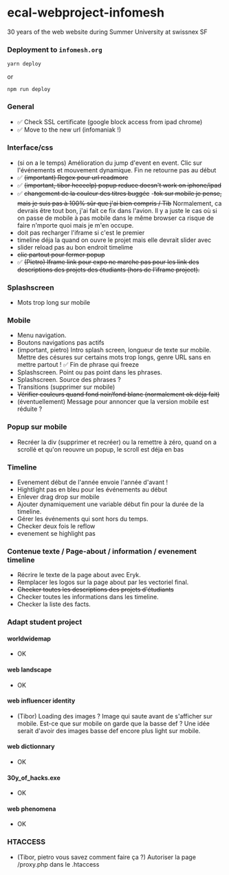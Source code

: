 # ecal-webproject-infomesh
30 years of the web website during Summer University at swissnex SF

### Deployment to `infomesh.org`
```
yarn deploy
```

or

```
npm run deploy
```

### General
- ✅ Check SSL certificate (google block access from ipad chrome)
- ✅ Move to the new url (infomaniak !)

### Interface/css
- (si on a le temps) Amélioration du jump d'event en event. Clic sur l'événements et mouvement dynamique. Fin ne retourne pas au début
- ✅ ~~(important) Regex pour url readmore~~
- ✅ ~~(important, tibor heeeelp) popup reduce doesn't work on iphone/ipad~~
- ✅ ~~changement de la couleur des titres buggée~~
    -~~❗️ok sur mobile je pense, mais je suis pas à 100% sûr que j'ai bien compris / Tib~~ Normalement, ca devrais être tout bon, j'ai fait ce fix dans l'avion. Il y a juste le cas où si on passe de mobile à pas mobile dans le même browser ca risque de faire n'mporte quoi mais je m'en occupe. 
- doit pas recharger l'iframe si c'est le premier
- timeline déja la quand on ouvre le projet mais elle devrait slider avec
- slider reload pas au bon endroit timelime
- ~~clic partout pour fermer popup~~
- ✅ ~~(Pietro) Iframe link pour expo ne marche pas pour les link des descriptions des projets des étudiants (hors de l'iframe project).~~

### Splashscreen 
- Mots trop long sur mobile

### Mobile
- Menu navigation.
- Boutons navigations pas actifs
- (important, pietro) Intro splash screen, longueur de texte sur mobile. Mettre des césures sur certains mots trop longs, genre URL sans en mettre partout ! ✅ Fin de phrase qui freeze
- Splashscreen. Point ou pas point dans les phrases.
- Splashscreen. Source des phrases ?  
- Transitions (supprimer sur mobile)
- ~~Vérifier couleurs quand fond noir/fond blanc (normalement ok déja fait)~~
- (éventuellement) Message pour annoncer que la version mobile est réduite ?

### Popup sur mobile
- Recréer la div (supprimer et recréer) ou la remettre à zéro, quand on a scrollé et qu'on reouvre un popup, le scroll est déja en bas

### Timeline
- Evenement début de l'année envoie l'année d'avant !
- Hightlight pas en bleu pour les événements au début
- Enlever drag drop sur mobile
- Ajouter dynamiquement une variable début fin pour la durée de la timeline.
- Gérer les événements qui sont hors du temps. 
- Checker deux fois le reflow
- evenement se highlight pas

### Contenue texte / Page-about / information / evenement timeline
- Récrire le texte de la page about avec Eryk.
- Remplacer les logos sur la page about par les vectoriel final. 
- ~~Checker toutes les descriptions des projets d'étudiants~~
- Checker toutes les informations dans les timeline.
- Checker la liste des facts.

### Adapt student project
#### worldwidemap
- OK

#### web landscape
- OK

#### web influencer identity
- (Tibor) Loading des images ? Image qui saute avant de s'afficher sur mobile. Est-ce que sur mobile on garde que la basse def ? Une idée serait d'avoir des images basse def encore plus light sur mobile. 

#### web dictionnary
- OK

#### 30y_of_hacks.exe
- OK

#### web phenomena 
- OK

### HTACCESS
- (Tibor, pietro vous savez comment faire ça ?) Autoriser la page /proxy.php dans le .htaccess









